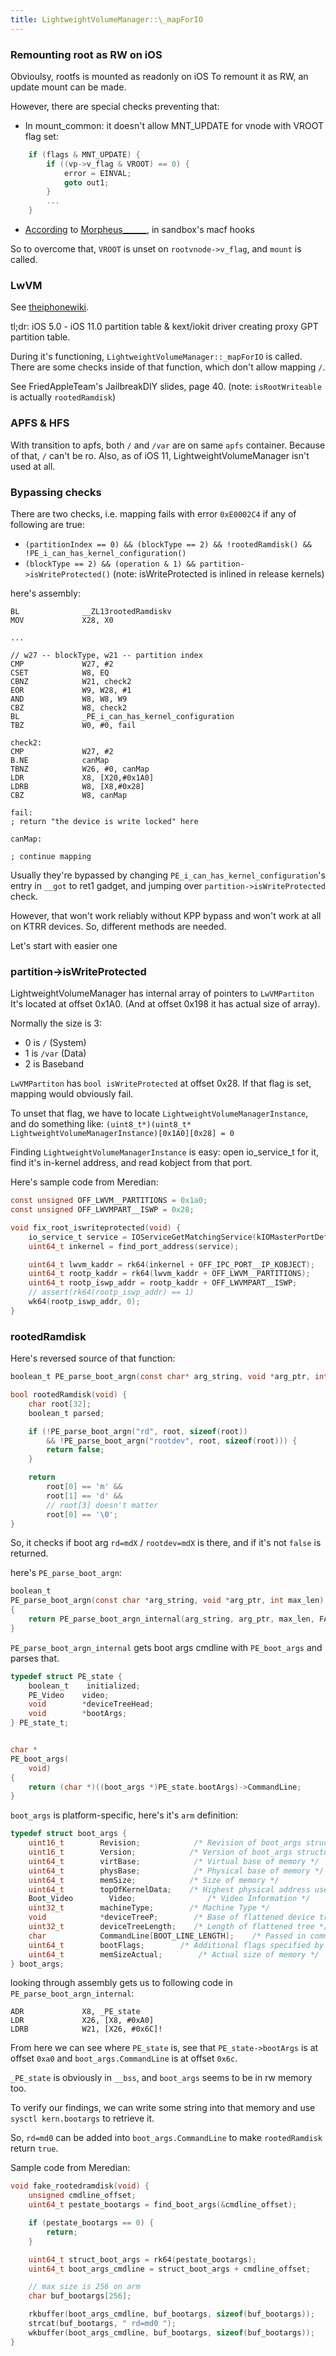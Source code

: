```yaml
---
title: LightweightVolumeManager::\_mapForIO
---
```


### Remounting root as RW on iOS
Obvioulsy, rootfs is mounted as readonly on iOS
To remount it as RW, an update mount can be made.

However, there are special checks preventing that:

- In mount_common: it doesn't allow MNT_UPDATE for vnode with VROOT flag set:

```c
	if (flags & MNT_UPDATE) {
		if ((vp->v_flag & VROOT) == 0) {
			error = EINVAL;
			goto out1;
		}
		...
	}
```

- [According](http://newosxbook.com/QiLin/qilin.pdf) to [Morpheus\_\_\_\_\_\_](https://twiiter.com/Morpheus\_\_\_\_\_\_), in sandbox's macf hooks

So to overcome that, `VROOT` is unset on `rootvnode->v_flag`, and `mount` is called.

### LwVM
See [theiphonewiki](https://www.theiphonewiki.com/wiki/LwVM).

tl;dr: iOS 5.0 - iOS 11.0 partition table & kext/iokit driver creating proxy GPT partition table.

During it's functioning, `LightweightVolumeManager::_mapForIO` is called.
There are some checks inside of that function, which don't allow mapping `/`.

See FriedAppleTeam's JailbreakDIY slides, page 40.
(note: `isRootWriteable` is actually `rootedRamdisk`)

### APFS & HFS
With transition to apfs, both `/` and `/var` are on same `apfs` container.
Because of that, `/` can't be ro.
Also, as of iOS 11, LightweightVolumeManager isn't used at all.

### Bypassing checks
There are two checks, i.e. mapping fails with error `0xE0002C4` if any of following are true:
- `(partitionIndex == 0) && (blockType == 2) && !rootedRamdisk() && !PE_i_can_has_kernel_configuration()` 
- `(blockType == 2) && (operation & 1) && partition->isWriteProtected()`
  (note: isWriteProtected is inlined in release kernels)

here's assembly:
```
BL              __ZL13rootedRamdiskv
MOV             X28, X0

...

// w27 -- blockType, w21 -- partition index
CMP             W27, #2
CSET            W8, EQ
CBNZ            W21, check2
EOR             W9, W28, #1
AND             W8, W8, W9
CBZ             W8, check2
BL              _PE_i_can_has_kernel_configuration
TBZ             W0, #0, fail

check2:
CMP             W27, #2
B.NE            canMap
TBNZ            W26, #0, canMap
LDR             X8, [X20,#0x1A0]
LDRB            W8, [X8,#0x28]
CBZ             W8, canMap

fail:
; return "the device is write locked" here

canMap:

; continue mapping

```

Usually they're bypassed by changing `PE_i_can_has_kernel_configuration`'s entry in `__got` to ret1 gadget, and jumping over `partition->isWriteProtected` check.

However, that won't work reliably without KPP bypass and won't work at all on KTRR devices.
So, different methods are needed.

Let's start with easier one

### partition->isWriteProtected
LightweightVolumeManager has internal array of pointers to `LwVMPartiton`
It's located at offset 0x1A0.
(And at offset 0x198 it has actual size of array).

Normally the size is 3:
- 0 is `/` (System)
- 1 is `/var` (Data)
- 2 is Baseband

`LwVMPartiton` has `bool isWriteProtected` at offset 0x28.
If that flag is set, mapping would obviously fail.

To unset that flag, we have to locate `LightweightVolumeManagerInstance`, and do something like:
`(uint8_t*)(uint8_t* LightweightVolumeManagerInstance)[0x1A0][0x28] = 0`

Finding `LightweightVolumeManagerInstance` is easy: open io_service_t for it, find it's in-kernel address, and read kobject from that port.

Here's sample code from Meredian:

```c
const unsigned OFF_LWVM__PARTITIONS = 0x1a0;
const unsigned OFF_LWVMPART__ISWP = 0x28;

void fix_root_iswriteprotected(void) {
	io_service_t service = IOServiceGetMatchingService(kIOMasterPortDefault, IOServiceMatching("LightweightVolumeManager"));
	uint64_t inkernel = find_port_address(service);

	uint64_t lwvm_kaddr = rk64(inkernel + OFF_IPC_PORT__IP_KOBJECT);
	uint64_t rootp_kaddr = rk64(lwvm_kaddr + OFF_LWVM__PARTITIONS);
	uint64_t rootp_iswp_addr = rootp_kaddr + OFF_LWVMPART__ISWP;
	// assert(rk64(rootp_iswp_addr) == 1)
	wk64(rootp_iswp_addr, 0);
}
```

### rootedRamdisk
Here's reversed source of that function:

```c
boolean_t PE_parse_boot_argn(const char* arg_string, void *arg_ptr, int max_len);

bool rootedRamdisk(void) {
	char root[32];
	boolean_t parsed;

	if (!PE_parse_boot_argn("rd", root, sizeof(root))
		&& !PE_parse_boot_argn("rootdev", root, sizeof(root))) {
		return false;
	}

	return
		root[0] == 'm' &&
		root[1] == 'd' &&
		// root[3] doesn't matter		
		root[0] == '\0';
}
```

So, it checks if boot arg `rd=mdX` / `rootdev=mdX` is there, and if it's not `false` is returned.

here's `PE_parse_boot_argn`:

```c
boolean_t
PE_parse_boot_argn(const char *arg_string, void *arg_ptr, int max_len)
{
    return PE_parse_boot_argn_internal(arg_string, arg_ptr, max_len, FALSE);
}
```

`PE_parse_boot_argn_internal` gets boot args cmdline with `PE_boot_args` and parses that.

```c
typedef struct PE_state {
    boolean_t    initialized;
    PE_Video    video;
    void        *deviceTreeHead;
    void        *bootArgs;
} PE_state_t;


char *
PE_boot_args(
    void)
{
    return (char *)((boot_args *)PE_state.bootArgs)->CommandLine;
}
```

`boot_args` is platform-specific, here's it's `arm` definition:

```c
typedef struct boot_args {
    uint16_t        Revision;            /* Revision of boot_args structure */
    uint16_t        Version;            /* Version of boot_args structure */
    uint64_t        virtBase;            /* Virtual base of memory */
    uint64_t        physBase;            /* Physical base of memory */
    uint64_t        memSize;            /* Size of memory */
    uint64_t        topOfKernelData;    /* Highest physical address used in kernel data area */
    Boot_Video        Video;                /* Video Information */
    uint32_t        machineType;        /* Machine Type */
    void            *deviceTreeP;        /* Base of flattened device tree */
    uint32_t        deviceTreeLength;    /* Length of flattened tree */
    char            CommandLine[BOOT_LINE_LENGTH];    /* Passed in command line */
    uint64_t        bootFlags;        /* Additional flags specified by the bootloader */
    uint64_t        memSizeActual;        /* Actual size of memory */
} boot_args;
```

looking through assembly gets us to following code in `PE_parse_boot_argn_internal`:

```
ADR             X8, _PE_state
LDR             X26, [X8, #0xA0]
LDRB            W21, [X26, #0x6C]!
```

From here we can see where `PE_state` is, see that `PE_state->bootArgs` is at offset `0xa0` and `boot_args.CommandLine` is at offset `0x6c`.

`_PE_state` is obviously in `__bss`, and `boot_args` seems to be in rw memory too.

To verify our findings, we can write some string into that memory and use `sysctl kern.bootargs` to retrieve it.

So, `rd=md0` can be added into `boot_args.CommandLine` to make `rootedRamdisk` return `true`.

Sample code from Meredian:

```c
void fake_rootedramdisk(void) {
	unsigned cmdline_offset;
	uint64_t pestate_bootargs = find_boot_args(&cmdline_offset);

	if (pestate_bootargs == 0) {
		return;
	}

	uint64_t struct_boot_args = rk64(pestate_bootargs);
	uint64_t boot_args_cmdline = struct_boot_args + cmdline_offset;

	// max size is 256 on arm
	char buf_bootargs[256];

	rkbuffer(boot_args_cmdline, buf_bootargs, sizeof(buf_bootargs));
	strcat(buf_bootargs, " rd=md0 ");
	wkbuffer(boot_args_cmdline, buf_bootargs, sizeof(buf_bootargs));
}
```

